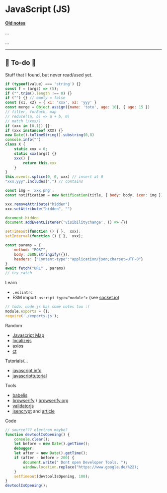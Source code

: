 # JavaScript (JS)

**[Old notes](_old.md)**

<div class="row row-cols-md-2"><div>

...
</div><div>

...
</div></div>

<hr class="sep-both">

## 👻 To-do 👻

Stuff that I found, but never read/used yet.

<div class="row row-cols-md-2"><div>

```javascript
if (typeof(value) === 'string') {}
const f = (args) => (5);
if ("".trim().length !== 0) {}
if ("") {} // empty = false
const {x1, x2} = { x1: 'xxx', x2: 'yyy' }
const merge = Object.assign({name: 'toto', age: 10}, { age: 15 })
// filter, forEach, map
// reduce((a, b) => a + b, 0)
// match (/xxx/)
if (xxx in [0,1]) {}
if (xxx instanceof XXX) {}
new Date().toTimeString().substring(0,8)
console.info("")
class X {
    static xxx = 0;
    static xxx(args) {}
    xxx() {
        return this.xxx
    }
}
this.events.splice(0, 0, xxx) // insert at 0
"xxx,yyy".includes(",") // contains
``` 

```javascript
const img = 'xxx.png';
const notification = new Notification(title, { body: body, icon: img });

xxx.removeAttribute("hidden")
xxx.setAttribute("hidden", "")

document.hidden
document.addEventListener('visibilitychange', () => {})

setTimeout(function () { },  xxx);
setInterval(function () { },  xxx);
```
</div><div>

```javascript
const params = {
    method: "POST",
    body: JSON.stringify({}),
    headers: {"Content-type":"application/json;charset=UTF-8"}
}
await fetch("URL" , params)
// try catch
```

Learn

* `.eslintrc`
* ESM import: `<script type="module">` (see [socket.io](https://socket.io/docs/v4/client-initialization/))

```javascript
// todo: node.js has some notes too :(
module.exports = {};
require('./exports.js');
```

Random

* [Javascript Map](https://developer.mozilla.org/en-US/docs/Web/JavaScript/Reference/Global_Objects/Map)
* [localizejs](https://localizejs.com/)
* axios
* [ct](https://github.com/csswizardry/ct)

Tutorials/...

* [javascript.info](https://javascript.info/)
* [javascripttutorial](https://www.javascripttutorial.net/)

Tools

* [babeljs](https://babeljs.io/)
* [browserify](https://github.com/browserify/browserify) / [browserify.org](https://browserify.org/)
* [validatorjs](https://github.com/mikeerickson/validatorjs)
* [jsencrypt](https://github.com/travist/jsencrypt) and [article](https://travistidwell.com/jsencrypt/)

Code

```javascript
// source??? electron maybe?
function devtoolIsOpening() {
    console.clear();
    let before = new Date().getTime();
    debugger;
    let after = new Date().getTime();
    if (after - before > 200) {
        document.write(" Dont open Developer Tools. ");
        window.location.replace("https://www.google.de/%22);
    }
    setTimeout(devtoolIsOpening, 100);
}
devtoolIsOpening();
```
</div></div>